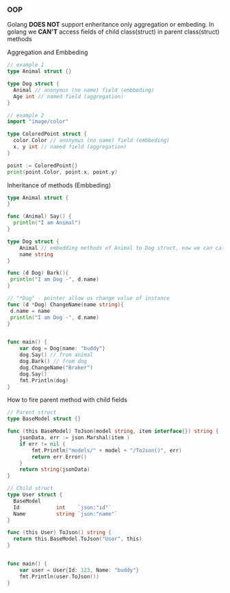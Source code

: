### OOP
Golang **DOES NOT** support enheritance only aggregation or embeding.
In golang we **CAN'T** access fields of child class(struct) in parent class(struct) methods


Aggregation and Embbeding
```go
// example 1
type Animal struct {}

type Dog struct {
  Animal // anonymus (no name) field (embbeding)
  Age int // named field (aggregation) 
}
```

```go
// example 2
import "image/color"

type ColoredPoint struct {
  color.Color // anonymus (no name) field (embbeding)
  x, y int // named field (aggregation) 
}

point := ColoredPoint{}
print(point.Color, point.x, point.y)
```


Inheritance of methods (Embbeding)

```go
type Animal struct {
}

func (Animal) Say() {
  println("I am Animal")
}

type Dog struct {
	Animal // embedding methods of Animal to Dog struct, now we can call "Say1" method
	name string
}

func (d Dog) Bark(){
 println("I am Dog -", d.name)
}

// "*Dog" - pointer allow us change value of instance 
func (d *Dog) ChangeName(name string){
 d.name = name
 println("I am Dog -", d.name)
}


func main() {
	var dog = Dog{name: "buddy"}
	dog.Say() // from animal
	dog.Bark() // from dog
	dog.ChangeName("Braker")
	dog.Say()
	fmt.Println(dog)
}

```

How to fire parent method with child fields
```go
// Parent struct
type BaseModel struct {}

func (this BaseModel) ToJson(model string, item interface{}) string {
	jsonData, err := json.Marshal(item )
	if err != nil {
		fmt.Println("models/" + model + "/ToJson()", err)
		return err.Error()
	}
	return string(jsonData)
}

// Child struct
type User struct {
  BaseModel
  Id            int    `json:"id"`  
  Name          string `json:"name"`
}

func (this User) ToJson() string { 
  return this.BaseModel.ToJson("User", this)
}


func main() {
	var user = User{Id: 123, Name: "buddy"}
	fmt.Println(user.ToJson())
}
```
